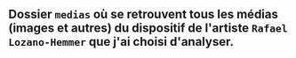 ## Dossier `medias` où se retrouvent tous les médias (images et autres) du dispositif de l'artiste `Rafael Lozano-Hemmer` que j'ai choisi d'analyser.

